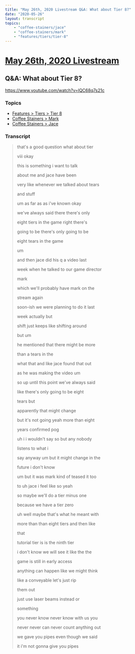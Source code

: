 ```yaml
---
title: "May 26th, 2020 Livestream Q&A: What about Tier 8?"
date: "2020-05-26"
layout: transcript
topics:
    - "coffee-stainers/jace"
    - "coffee-stainers/mark"
    - "features/tiers/tier-8"
---
```

# [May 26th, 2020 Livestream](../2020-05-26.md)
## Q&A: What about Tier 8?
https://www.youtube.com/watch?v=lQC68q7s21c

### Topics
* [Features > Tiers > Tier 8](../topics/features/tiers/tier-8.md)
* [Coffee Stainers > Mark](../topics/coffee-stainers/mark.md)
* [Coffee Stainers > Jace](../topics/coffee-stainers/jace.md)

### Transcript

> that's a good question what about tier
> 
> viii okay
> 
>  this is something i want to talk
> 
> about me and jace have been
> 
> very like whenever we talked about tears
> 
> and stuff
> 
> um as far as as i've known okay
> 
> we've always said there there's only
> 
> eight tiers in the game right there's
> 
> going to be there's only going to be
> 
> eight tears in the game
> 
> um
> 
> and then jace did his q a video last
> 
> week when he talked to our game director
> 
> mark
> 
> which we'll probably have mark on the
> 
> stream again
> 
> soon-ish we were planning to do it last
> 
> week actually but
> 
> shift just keeps like shifting around
> 
> but um
> 
> he mentioned that there might be more
> 
> than a tears in the
> 
> what that and like jace found that out
> 
> as he was making the video um
> 
> so up until this point we've always said
> 
> like there's only going to be eight
> 
> tears but
> 
> apparently that might change
> 
> but it's not going yeah more than eight
> 
> years confirmed pog
> 
> uh i i wouldn't say so but any nobody
> 
> listens to what i
> 
> say anyway um but it might change in the
> 
> future i don't know
> 
> um but it was mark kind of teased it too
> 
> to uh jace i feel like so yeah
> 
> so maybe we'll do a tier minus one
> 
> because we have a tier zero
> 
> uh well maybe that's what he meant with
> 
> more than than eight tiers and then like
> 
> that
> 
> tutorial tier is is the ninth tier
> 
> i don't know we will see it like the the
> 
> game is still in early access
> 
> anything can happen like we might think
> 
> like a conveyable let's just rip
> 
> them out
> 
> just use laser beams instead or
> 
> something
> 
> you never know never know with us you
> 
> never never can never count anything out
> 
> we gave you pipes even though we said
> 
>  it i'm not gonna give you pipes
> 
